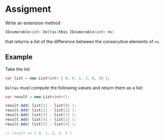 # Assigment

Write an extension method

```csharp
IEnumerable<int> Deltas(this IEnumerable<int> ns)
```

that returns a list of the difference between the consecutive elements of `ns`.

## Example

Take the list

```csharp
var list = new List<int> { 0, 0, 1, 3, 6, 10 };
```

`Deltas` must compute the following values and return them as a list:

```csharp
var result = new List<int>();

result.Add( list[1] - list[0] );
result.Add( list[2] - list[1] );
result.Add( list[3] - list[2] );
result.Add( list[4] - list[3] );
result.Add( list[5] - list[4] );

// result == { 0, 1, 2, 3, 4 }
```
